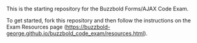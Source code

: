 This is the starting repository for the Buzzbold Forms/AJAX Code Exam.

To get started, fork this repository and then follow the instructions on the Exam Resources page (https://buzzbold-george.github.io/buzzbold_code_exam/resources.html).
